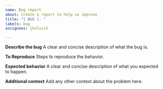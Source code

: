 ```yaml
---
name: Bug report
about: Create a report to help us improve
title: "[ BUG ]: "
labels: bug
assignees: jkulvich

---
```


**Describe the bug**
A clear and concise description of what the bug is.

**To Reproduce**
Steps to reproduce the behavior.

**Expected behavior**
A clear and concise description of what you expected to happen.

**Additional context**
Add any other context about the problem here.
